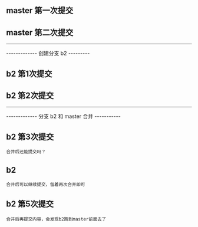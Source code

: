 ## master 第一次提交

## master 第二次提交

***

------------- 创建分支 b2 ---------
## b2 第1次提交

## b2 第2次提交

***

------------- 分支 b2 和 master 合并 -----------

## b2 第3次提交
    合并后还能提交吗？

## b2 
    合并后可以继续提交，留着再次合并即可

## b2 第5次提交
    合并后再提交内容，会发现b2跑到master前面去了